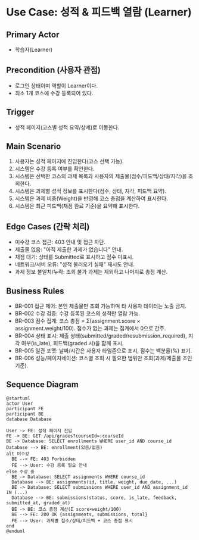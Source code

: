 # Use Case: 성적 & 피드백 열람 (Learner)

## Primary Actor
- 학습자(Learner)

## Precondition (사용자 관점)
- 로그인 상태이며 역할이 Learner이다.
- 최소 1개 코스에 수강 등록되어 있다.

## Trigger
- 성적 페이지(코스별 성적 요약/상세)로 이동한다.

## Main Scenario
1. 사용자는 성적 페이지에 진입한다(코스 선택 가능).
2. 시스템은 수강 등록 여부를 확인한다.
3. 시스템은 선택한 코스의 과제 목록과 사용자의 제출물(점수/피드백/상태/지각)을 조회한다.
4. 시스템은 과제별 성적 정보를 표시한다(점수, 상태, 지각, 피드백 요약).
5. 시스템은 과제 비중(Weight)을 반영해 코스 총점을 계산하여 표시한다.
6. 시스템은 최근 피드백(채점 완료 기준)을 요약해 표시한다.

## Edge Cases (간략 처리)
- 미수강 코스 접근: 403 안내 및 접근 차단.
- 제출물 없음: "아직 제출한 과제가 없습니다" 안내.
- 채점 대기: 상태를 Submitted로 표시하고 점수 미표시.
- 네트워크/서버 오류: "성적 불러오기 실패" 재시도 안내.
- 과제 정보 불일치/누락: 조회 불가 과제는 제외하고 나머지로 총점 계산.

## Business Rules
- BR-001 접근 제어: 본인 제출물만 조회 가능하며 타 사용자 데이터는 노출 금지.
- BR-002 수강 검증: 수강 등록된 코스의 성적만 열람 가능.
- BR-003 점수 집계: 코스 총점 = Σ(assignment.score × assignment.weight/100). 점수가 없는 과제는 집계에서 0으로 간주.
- BR-004 상태 표시: 제출 상태(submitted/graded/resubmission_required), 지각 여부(is_late), 피드백(graded 시)을 함께 표시.
- BR-005 일관 포맷: 날짜/시간은 사용자 타임존으로 표시, 점수는 백분율(%) 표기.
- BR-006 성능/페이지네이션: 코스별 조회 시 필요한 범위만 조회(과제/제출물 조인 기준).

## Sequence Diagram

```plantuml
@startuml
actor User
participant FE
participant BE
database Database

User -> FE: 성적 페이지 진입
FE -> BE: GET /api/grades?courseId=:courseId
BE -> Database: SELECT enrollments WHERE user_id AND course_id
Database --> BE: enrollment(있음/없음)
alt 미수강
  BE --> FE: 403 Forbidden
  FE --> User: 수강 등록 필요 안내
else 수강 중
  BE -> Database: SELECT assignments WHERE course_id
  Database --> BE: assignments(id, title, weight, due_date, ...)
  BE -> Database: SELECT submissions WHERE user_id AND assignment_id IN (...)
  Database --> BE: submissions(status, score, is_late, feedback, submitted_at, graded_at)
  BE -> BE: 코스 총점 계산(Σ score×weight/100)
  BE --> FE: 200 OK {assignments, submissions, total}
  FE --> User: 과제별 점수/상태/피드백 + 코스 총점 표시
end
@enduml
```
